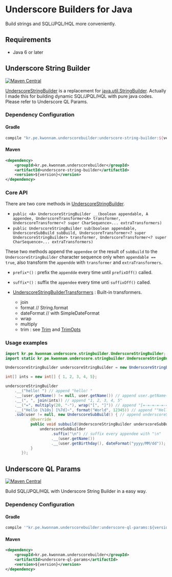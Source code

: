 # Underscore Builders for Java
Build strings and SQL/JPQL/HQL more conveniently.

## Requirements
* Java 6 or later

## Underscore String Builder
[![Maven Central](https://maven-badges.herokuapp.com/maven-central/kr.pe.kwonnam.underscorebuilder/underscore-string-builder/badge.svg)](https://maven-badges.herokuapp.com/maven-central/kr.pe.kwonnam.underscorebuilder/underscore-string-builder)

[UnderscoreStringBuilder](https://github.com/kwon37xi/underscore-builder/blob/master/underscore-string-builder/src/main/java/kr/pe/kwonnam/underscore/stringbuilder/UnderscoreStringBuilder.java) is a replacement for [java.util.StringBuilder](https://docs.oracle.com/javase/8/docs/api/java/lang/StringBuilder.html).
Actually I made this for building dynamic SQL/JPQL/HQL with pure java codes. Please refer to Underscore QL Params.

### Dependency Configuration
#### Gradle
```groovy
compile "kr.pe.kwonnam.underscorebuilder:underscore-string-builder:${version}"
```
#### Maven
```xml
<dependency>
    <groupId>kr.pe.kwonnam.underscorebuilder</groupId>
    <artifactId>underscore-string-builder</artifactId>
    <version>${version}</version>
</dependency>
```

### Core API
There are two core methods in [UnderscoreStringBuilder](https://github.com/kwon37xi/underscore-builder/blob/master/underscore-string-builder/src/main/java/kr/pe/kwonnam/underscore/stringbuilder/UnderscoreStringBuilder.java).

* `public <A> UnderscoreStringBuilder __(boolean appendable, A appendee, UnderscoreTransformer<A> transformer, UnderscoreTransformer<? super CharSequence>... extraTransformers)`
* `public UnderscoreStringBuilder sub(boolean appendable, UnderscoreSubBuild subBuild, UnderscoreTransformer<? super UnderscoreStringBuilder> transformer, UnderscoreTransformer<? super CharSequence>... extraTransformers)`

These two methods append the `appendee` or the result of `subBuild` to the `UnderscoreStringBuilder` character sequence only when `appendable == true`, also transform the `appendde` with `transformer` and `extraTransformers`.

* `prefix*()` : prefix the `appendde` every time until `prefixOff()` called.
* `suffix*()` : suffix the `appendee` every time unti `suffixOff()` called.

* [UnderscoreStringBuilderTransformers](https://github.com/kwon37xi/underscore-builder/blob/master/underscore-string-builder/src/main/java/kr/pe/kwonnam/underscore/stringbuilder/UnderscoreStringBuilderTransformers.java) : Built-in transformers.
  * join
  * format // String.format
  * dateFormat // with SimpleDateFormat
  * wrap
  * multiply
  * trim : see [Trim](https://github.com/kwon37xi/underscore-builder/blob/master/underscore-string-builder/src/main/java/kr/pe/kwonnam/underscore/stringbuilder/transformers/trim/Trim.java) and [TrimOpts](https://github.com/kwon37xi/underscore-builder/blob/master/underscore-string-builder/src/main/java/kr/pe/kwonnam/underscore/stringbuilder/transformers/trim/TrimOpts.java)

### Usage examples
```java
import kr.pe.kwonnam.underscore.stringbuilder.UnderscoreStringBuilder;
import static kr.pe.kwonnam.underscore.stringbuilder.UnderscoreStringBuilderTransformers.*;

UnderscoreStringBuilder underscoreStringBuilder = new UnderscoreStringBuilder();

int[] ints = new int[] { 1, 2, 3, 4, 5};

underscoreStringBuilder
    .__("hello! ") // append "hello! "
    .__(user.getName() != null, user.getName()) // append user.getName() when user.getName() is not null
    .__(", ", join(ints)) // append "1, 2, 3, 4, 5"
    .__("=", multiply(20, "-"), wrap("[", "]")) // append "[=-=-=-=-=-=-=-=-=-=-=-=-=-=-=-=-=-=-=-=]"
    .__("Hello [%10s] [%7d]~", format("World", 12345)) // append ""Hello [     World] [  12345]~"
    .sub(user != null, new UnderscoreSubBuild() { // append underscoreSubBuilder result when user is not null
           @Override
           public void subbuild(UnderscoreStringBuilder underscoreSubBuilder) {
               underscoreSubBuilder
                    .suffix("\n") // suffix every appendee with "\n"
                    .__(user.getName())
                    .__(user.getBirthday(), dateFormat("yyyy/MM/dd"));
           }
       });
```

## Underscore QL Params
[![Maven Central](https://maven-badges.herokuapp.com/maven-central/kr.pe.kwonnam.underscorebuilder/underscore-ql-params/badge.svg)](https://maven-badges.herokuapp.com/maven-central/kr.pe.kwonnam.underscorebuilder/underscore-ql-params)

Build SQL/JPQL/HQL with Underscore String Builder in a easy way.

### Dependency Configuration
#### Gradle
```groovy
compile '"kr.pe.kwonnam.underscorebuilder:underscore-ql-params:${version}"
```
#### Maven
```xml
<dependency>
    <groupId>kr.pe.kwonnam.underscorebuilder</groupId>
    <artifactId>underscore-ql-params</artifactId>
    <version>${version}</version>
</dependency>
```
